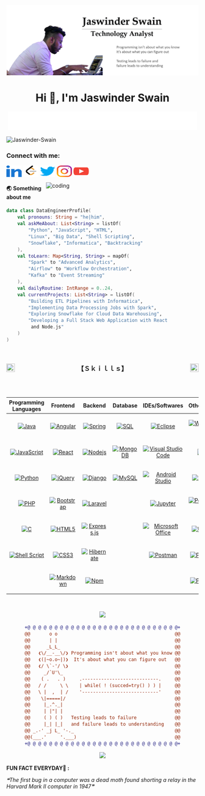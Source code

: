 ![logo](https://github.com/JaswinderSwain/JaswinderSwain/blob/main/jaswinder02.png)
<h1 align="center">Hi 👋, I'm Jaswinder Swain</h1>
<!-- <h3 align="center">A passionate Software Engineer from India</h3> -->

<p align='center' style='margin: 16px 4px 8px;'>
    <img src="https://github.com/JaswinderSwain/JaswinderSwain/blob/main/welcome.svg" alt="Welcome to my GitHub Profile. I am a passionate full-stack software engineer from India." />
</p>

<p align="left"> <img src="https://komarev.com/ghpvc/?username=Jaswinder-Swain&label=Profile%20views&color=0e75b6&style=flat" alt="Jaswinder-Swain" /> </p>


<h3 align="left">Connect with me:</h3>
<p align="left">
<a href="https://www.linkedin.com/in/jaswinder-swain-40a163104/" target="blank"><img align="center" src="https://github.com/JaswinderSwain/JaswinderSwain/blob/main/linked-in-alt.svg" alt="Jaswinder Swain" height="30" width="40" /></a>
<a href="https://leetcode.com/Jaswinderswain/" target="blank"><img align="center" src="https://github.com/JaswinderSwain/JaswinderSwain/blob/main/LeetCode_logo_black.png" alt="Jaswinder Swain" height="30" width="40" /></a>
<a href="https://twitter.com/Jaswinderkhatri" target="blank"><img align="center" src="https://github.com/JaswinderSwain/JaswinderSwain/blob/main/twitter.svg" alt="Jaswinder Swain" height="30" width="40" /></a>
<a href="https://www.instagram.com/jaswinder_swain?igsh=MTdlbWIwYXN1ZXZmbw==" target="blank"><img align="center" src="https://github.com/JaswinderSwain/JaswinderSwain/blob/main/instagram.svg" alt="Jaswinder Swain" height="30" width="40" /></a>
<a href="https://www.youtube.com/channel/UCmq7Hi6uk1jCKs2JL0ewTOw" target="blank"><img align="center" src="https://github.com/JaswinderSwain/JaswinderSwain/blob/main/youtube.svg" alt="Jaswinder Swain" height="30" width="40" /></a>
</p>

<img align="right" alt="coding" width="400" src="https://user-images.githubusercontent.com/55389276/140866485-8fb1c876-9a8f-4d6a-98dc-08c4981eaf70.gif">

<div style="flex: 1;">
    
#### 🌏 Something about me

```kotlin
data class DataEngineerProfile(
    val pronouns: String = "he|him",
    val askMeAbout: List<String> = listOf(
        "Python", "JavaScript", "HTML", 
        "Linux", "Big Data", "Shell Scripting",
        "Snowflake", "Informatica", "Backtracking"
    ),
    val toLearn: Map<String, String> = mapOf(
        "Spark" to "Advanced Analytics",
        "Airflow" to "Workflow Orchestration",
        "Kafka" to "Event Streaming"
    ),
    val dailyRoutine: IntRange = 0..24,
    val currentProjects: List<String> = listOf(
        "Building ETL Pipelines with Informatica",
        "Implementing Data Processing Jobs with Spark",
        "Exploring Snowflake for Cloud Data Warehousing",
        "Developing a Full Stack Web Application with React
         and Node.js"
    )
)

```
</div>


<!--Skills-->

<a href="https://github.com/JaswinderSwain">
<img src="https://media.tenor.com/zhIZszouG8QAAAAi/line-divider.gif" width="100%" height="2px"/>
</a>
 

<h3 align="center">
 <a href="https://github.com/JaswinderSwain">
<img src="https://img1.picmix.com/output/stamp/original/9/8/7/3/473789_94059.gif" width="22" height="22" align="left" /> 
    </a>
 
 <a href="https://github.com/JaswinderSwain">
  <img src="https://img1.picmix.com/output/stamp/original/9/8/7/3/473789_94059.gif" width="22" height="22" align="right" />
   </a>
 【﻿Ｓｋｉｌｌｓ】  
</h3>

<a href="https://github.com/JaswinderSwain">
<img src="https://media.tenor.com/zhIZszouG8QAAAAi/line-divider.gif" width="100%" height="2px"  />
</a>

<br>
<br> 

<div align="center">




| **Programming Languages**                           | **Frontend**                                      | **Backend**                                       | **Database**                                      | **IDEs/Softwares**                                           | **Other_Tools**                                    |
| --------------------------------------------------- | -------------------------------------------------- | -------------------------------------------------- | -------------------------------------------------- | ---------------------------------------------------- | -------------------------------------------------- |
| <p align="center">[![Java](https://img.shields.io/badge/java-%23ED8B00.svg?style=flat-square&logo=openjdk&logoColor=white)](https://github.com/JaswinderSwain) </p>| <p align="center"> [![Angular](https://img.shields.io/badge/-Angular-DD0031?style=flat-square&logo=angular)](https://github.com/JaswinderSwain) </p>| <p align="center">[![Spring](http://img.shields.io/badge/-Spring-6DB33F?style=flat-square&logo=spring&logoColor=ffffff)](https://github.com/JaswinderSwain) | <p align="center">[![SQL](https://img.shields.io/badge/-SQL-blue?style=flat-square&logo=postgresql&logoColor=ffffff)](https://github.com/JaswinderSwain) |<p align="center"> [![Eclipse](http://img.shields.io/badge/-Eclipse-2C2255?style=flat-square&logo=eclipse&logoColor=ffffff)](https://github.com/JaswinderSwain) | <p align="center">[![WordPress](https://img.shields.io/badge/-WordPress-21759B?style=flat-square&logo=wordpress)](https://github.com/JaswinderSwain)  |
| <p align="center">[![JavaScript](https://img.shields.io/badge/JavaScript-F7DF1E?style=flat-square&logo=JavaScript&logoColor=white)](https://github.com/JaswinderSwain) | <p align="center">[![React](https://img.shields.io/badge/-React-61DAFB?style=flat-square&logo=react&logoColor=ffffff)](https://github.com/JaswinderSwain) | <p align="center">[![Nodejs](https://img.shields.io/badge/-Nodejs-339933?style=flat-square&logo=Node.js&logoColor=ffffff)](https://github.com/JaswinderSwain) | <p align="center">[![MongoDB](https://img.shields.io/badge/-MongoDB-green?style=flat-square&logo=mongodb&logoColor=ffffff)](https://github.com/JaswinderSwain) |<p align="center"> [![Visual Studio Code](https://img.shields.io/badge/Visual_Studio_Code-007ACC?style=flat-square&logo=Visual-Studio-Code&logoColor=white)](https://github.com/JaswinderSwain) | <p align="center">[![Git](https://img.shields.io/badge/-Git-%23F05032?style=flat-square&logo=git&logoColor=%23ffffff)](https://github.com/JaswinderSwain)  |
| <p align="center">[![Python](https://img.shields.io/badge/Python-3776AB?style=flat-square&logo=Python&logoColor=white)](https://github.com/JaswinderSwain) | <p align="center">[![jQuery](https://img.shields.io/badge/jquery-%230769AD.svg?style=flat-square&logo=jquery&logoColor=white)](https://github.com/JaswinderSwain) | <p align="center">[![Django](https://img.shields.io/badge/django-%23092E20.svg?style=flat-square&logo=django&logoColor=white)](https://github.com/JaswinderSwain) |<p align="center"> [![MySQL](https://img.shields.io/badge/-MySQL-blue?style=flat-square&logo=mysql&logoColor=ffffff)](https://github.com/JaswinderSwain) | <p align="center">[![Android Studio](http://img.shields.io/badge/-Android%20Studio-3DDC84?style=flat-square&logo=android&logoColor=ffffff)](https://github.com/JaswinderSwain) |<p align="center"> [![GitHub](https://img.shields.io/badge/-GitHub-181717?style=flat-square&logo=github)](https://github.com/JaswinderSwain)  |
|<p align="center"> [![PHP](https://img.shields.io/badge/php-%23777BB4.svg?style=flat-square&logo=php&logoColor=white)](https://github.com/JaswinderSwain) | <p align="center">[![Bootstrap](https://img.shields.io/badge/-Bootstrap-563D7C?style=flat-square&logo=Bootstrap&logoColor=white)](https://github.com/JaswinderSwain) |<p align="center"> [![Laravel](https://img.shields.io/badge/laravel-%23FF2D20.svg?style=flat-square&logo=laravel&logoColor=white)](https://github.com/JaswinderSwain) |                                                   |<p align="center"> [![Jupyter](https://img.shields.io/badge/Jupyter-%23F37626.svg?style=flat-square&logo=jupyter&logoColor=white)](https://github.com/JaswinderSwain) | <p align="center">[![Powershell](http://img.shields.io/badge/-Powershell-5391FE?style=flat-square&logo=powershell&logoColor=ffffff)](https://github.com/JaswinderSwain)  |
| <p align="center">[![C](http://img.shields.io/badge/-C-blue?style=flat-square&logo=c&logoColor=ffffff)](https://github.com/JaswinderSwain) | <p align="center">[![HTML5](https://img.shields.io/badge/-HTML5-%23E44D27?style=flat-square&logo=html5&logoColor=ffffff)](https://github.com/JaswinderSwain) | <p align="center">[![Express.js](https://img.shields.io/badge/express.js-%23404d59.svg?style=flat-square&logo=express&logoColor=%2361DAFB)](https://github.com/JaswinderSwain) |                                                  |<p align="center"> [![Microsoft Office](http://img.shields.io/badge/-Microsoft%20Office-0078D6?style=flat-square&logo=windows&logoColor=ffffff)](https://github.com/JaswinderSwain) |<p align="center"> [![Ubuntu](http://img.shields.io/badge/-Ubuntu-A81D33?style=flat-square&logo=ubuntu&logoColor=ffffff)](https://github.com/JaswinderSwain)  |
| <p align="center">[![Shell Script](https://img.shields.io/badge/shell_script-%23121011.svg?style=flat-square&logo=gnu-bash&logoColor=white)](https://github.com/JaswinderSwain) |<p align="center"> [![CSS3](https://img.shields.io/badge/-CSS3-%231572B6?style=flat-square&logo=css3)](https://github.com/JaswinderSwain) |<p align="center"> [![Hibernate](https://img.shields.io/badge/Hibernate-59666C?flat-square&logo=Hibernate&logoColor=white)](https://github.com/JaswinderSwain) |                                                   | <p align="center">[![Postman](https://img.shields.io/badge/Postman-FF6C37?style=flat-square&logo=postman&logoColor=white)](https://github.com/JaswinderSwain)  | <p align="center">[![Postman](https://img.shields.io/badge/Selenium-43B02A?style=flat&logo=Selenium&logoColor=white)](https://github.com/JaswinderSwain)                                                  |                                            |
|                                                   |<p align="center"> [![Markdown](https://img.shields.io/badge/-Markdown-000000?style=flat-square&logo=markdown)](https://github.com/JaswinderSwain) |<p align="center"> [![Npm](https://img.shields.io/badge/-npm-CB3837?style=flat-square&logo=npm)](https://github.com/JaswinderSwain) |                                                   |                                                   |  <p align="center">[![Postman](https://img.shields.io/badge/React_Native-20232A?style=flat&logo=react&logoColor=61DAFB)](https://github.com/JaswinderSwain)                                                  |                                                 |


</div>



<a href="https://github.com/JaswinderSwain">
<img src="https://media.tenor.com/zhIZszouG8QAAAAi/line-divider.gif" width="100%" height="2px"/>
</a>












<p align="center">
<img src="https://capsule-render.vercel.app/api?type=shark&height=30&section=header&reversal=false&color=0:b579da,100:79da7f">

<div align="center">
  
```diff
+@ @ @ @ @ @ @ @ @ @ @ @ @ @ @ @ @ @ @ @ @ @ @ @ @ @ @ @+
@@       o o                                           @@
@@       | |                                           @@
@@      _L_L_                                          @@
@@   ❮\/__-__\/❯ Programming isn't about what you know @@
@@   ❮(|~o.o~|)❯  It's about what you can figure out   @@
@@   ❮/ \`-'/ \❯                                       @@
@@     _/`U'\_                                         @@
@@    ( .   . )     .----------------------------.     @@
@@   / /     \ \    | while( ! (succed=try() ) ) |     @@
@@   \ |  ,  | /    '----------------------------'     @@
@@    \|=====|/                                        @@
@@     |_.^._|                                         @@
@@     | |"| |                                         @@
@@     ( ) ( )   Testing leads to failure              @@
@@     |_| |_|   and failure leads to understanding    @@
@@ _.-' _j L_ '-._                                     @@
@@(___.'     '.___)                                    @@
+@ @ @ @ @ @ @ @ @ @ @ @ @ @ @ @ @ @ @ @ @ @ @ @ @ @ @ @+
```
</div>
  
<p align="center">
<img src="https://capsule-render.vercel.app/api?type=shark&height=30&section=footer&reversal=false&color=0:b579da,100:79da7f">

<p align="center">

<b>FUN FACT EVERYDAY🤔 :</b>
<!--STARTS_HERE_QUOTE_README-->
<i>❝The first bug in a computer was a dead moth found shorting a relay in the Harvard Mark II computer in 1947❞</i>
<!--ENDS_HERE_QUOTE_README-->



